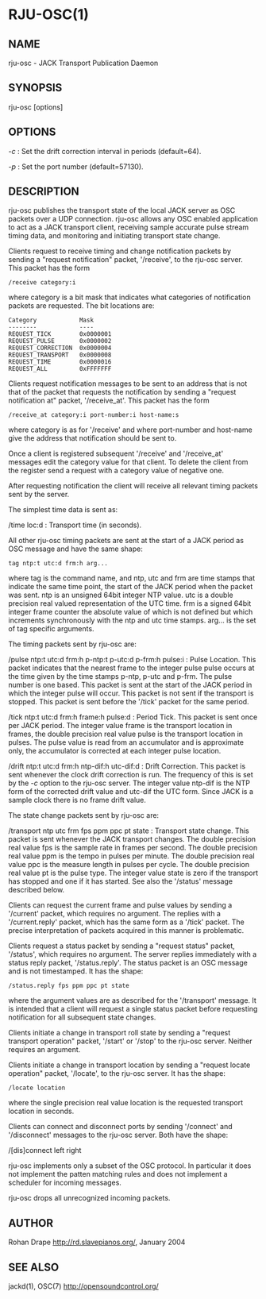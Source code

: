 RJU-OSC(1)
==========

NAME
----
rju-osc - JACK Transport Publication Daemon

SYNOPSIS
--------
rju-osc [options]

OPTIONS
-------
*-c*
:   Set the drift correction interval in periods (default=64).

*-p*
:   Set the port number (default=57130).

DESCRIPTION
-----------
rju-osc publishes the transport state of the local JACK server as OSC
packets over a UDP connection.  rju-osc allows any OSC enabled
application to act as a JACK transport client, receiving sample
accurate pulse stream timing data, and monitoring and initiating
transport state change.

Clients request to receive timing and change notification packets by
sending a "request notification" packet, '/receive', to the rju-osc
server.  This packet has the form

    /receive category:i

where category is a bit mask that indicates what categories of
notification packets are requested.  The bit locations are:

    Category            Mask
    --------            ----
    REQUEST_TICK        0x0000001
    REQUEST_PULSE       0x0000002
    REQUEST_CORRECTION  0x0000004
    REQUEST_TRANSPORT   0x0000008
    REQUEST_TIME        0x0000016
    REQUEST_ALL         0xFFFFFFF

Clients request notification messages to be sent to an address that is
not that of the packet that requests the notification by sending a
"request notification at" packet, '/receive_at'.  This packet has the
form

    /receive_at category:i port-number:i host-name:s

where category is as for '/receive' and where port-number and
host-name give the address that notification should be sent to.

Once a client is registered subsequent '/receive' and '/receive_at'
messages edit the category value for that client.  To delete the
client from the register send a request with a category value of
negative one.

After requesting notification the client will receive all relevant
timing packets sent by the server.

The simplest time data is sent as:

/time loc:d
:   Transport time (in seconds).

All other rju-osc timing packets are
sent at the start of a JACK period as OSC message and have the same
shape:

    tag ntp:t utc:d frm:h arg...

where tag is the command name, and ntp, utc and frm are time stamps
that indicate the same time point, the start of the JACK period when
the packet was sent.  ntp is an unsigned 64bit integer NTP value.  utc
is a double precision real valued representation of the UTC time.  frm
is a signed 64bit integer frame counter the absolute value of which is
not defined but which increments synchronously with the ntp and utc
time stamps.  arg...  is the set of tag specific arguments.

The timing packets sent by rju-osc are:

/pulse ntp:t utc:d frm:h p-ntp:t p-utc:d p-frm:h pulse:i
:   Pulse Location.  This packet indicates that the nearest frame to
    the integer pulse pulse occurs at the time given by the time
    stamps p-ntp, p-utc and p-frm.  The pulse number is one based.
    This packet is sent at the start of the JACK period in which the
    integer pulse will occur.  This packet is not sent if the
    transport is stopped.  This packet is sent before the '/tick'
    packet for the same period.

/tick ntp:t utc:d frm:h frame:h pulse:d
:   Period Tick.  This packet is sent once per JACK period.  The
    integer value frame is the transport location in frames, the
    double precision real value pulse is the transport location in
    pulses.  The pulse value is read from an accumulator and is
    approximate only, the accumulator is corrected at each integer
    pulse location.

/drift ntp:t utc:d frm:h ntp-dif:h utc-dif:d
:   Drift Correction.  This packet is sent whenever the clock drift
    correction is run.  The frequency of this is set by the *-c*
    option to the rju-osc server.  The integer value ntp-dif is the
    NTP form of the corrected drift value and utc-dif the UTC form.
    Since JACK is a sample clock there is no frame drift value.

The state change packets sent by rju-osc are:

/transport ntp utc frm fps ppm ppc pt state
:   Transport state change.  This packet is sent whenever the JACK
    transport changes.  The double precision real value fps is the
    sample rate in frames per second.  The double precision real value
    ppm is the tempo in pulses per minute.  The double precision real
    value ppc is the measure length in pulses per cycle.  The double
    precision real value pt is the pulse type.  The integer value
    state is zero if the transport has stopped and one if it has
    started.  See also the '/status' message described below.

Clients can request the current frame and pulse values by sending a
'/current' packet, which requires no argument.  The replies with a
'/current.reply' packet, which has the same form as a '/tick' packet.
The precise interpretation of packets acquired in this manner is
problematic.

Clients request a status packet by sending a "request status" packet,
'/status', which requires no argument.  The server replies immediately
with a status reply packet, '/status.reply'.  The status packet is an
OSC message and is not timestamped.  It has the shape:

    /status.reply fps ppm ppc pt state

where the argument values are as described for the '/transport'
message.  It is intended that a client will request a single status
packet before requesting notification for all subsequent state
changes.

Clients initiate a change in transport roll state by sending a
"request transport operation" packet, '/start' or '/stop' to the
rju-osc server.  Neither requires an argument.

Clients initiate a change in transport location by sending a "request
locate operation" packet, '/locate', to the rju-osc server.  It has
the shape:

    /locate location

where the single precision real value location is the requested
transport location in seconds.

Clients can connect and disconnect ports by sending '/connect' and
'/disconnect' messages to the rju-osc server.  Both have the shape:

   /[dis]connect left right

rju-osc implements only a subset of the OSC protocol.  In particular
it does not implement the patten matching rules and does not implement
a scheduler for incoming messages.

rju-osc drops all unrecognized incoming packets.

AUTHOR
------
Rohan Drape <http://rd.slavepianos.org/>, January 2004

SEE ALSO
--------
jackd(1), OSC(7) <http://opensoundcontrol.org/>
